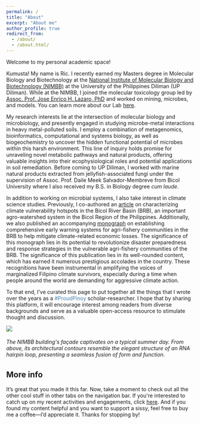 ```yaml
---
permalink: /
title: "About"
excerpt: "About me"
author_profile: true
redirect_from: 
  - /about/
  - /about.html/
---
```


Welcome to my personal academic space!

Kumusta! My name is Ric. I recently earned my Masters degree in Molecular Biology and Biotechnology at the [National Institute of Molecular Biology and Biotechnology (NIMBB)](https://nimbb.upd.edu.ph/) at the University of the Philippines Diliman (UP Diliman). While at the NIMBB, I joined the molecular toxicology group led by [Assoc. Prof. Jose Enrico H. Lazaro, PhD](https://nimbb.upd.edu.ph/?page_id=6327) and worked on mining, microbes, and models. You can learn more about our Lab [here](/files/TOX.png).

My research interests lie at the intersection of molecular biology and microbiology, and presently engaged in studying microbe-metal interactions in heavy metal-polluted soils. I employ a combination of metagenomics, bioinformatics, computational and systems biology, as well as biogeochemistry to uncover the hidden functional potential of microbes within this harsh environment. This line of inquiry holds promise for unraveling novel metabolic pathways and natural products, offering valuable insights into their ecophysiological roles and potential applications in soil remediation. Before coming to UP Diliman, I worked with marine natural products extracted from jellyfish-associated fungi under the supervision of Assoc. Prof. Daile Meek Salvador-Membreve from Bicol University where I also received my B.S. in Biology degree <i>cum laude</i>.

In addition to working on microbial systems, I also take interest in climate science studies. Previously, I co-authored an [article](https://doi.org/10.1007/s10584-021-03208-8) on characterizing climate vulnerability hotspots in the Bicol River Basin (BRB), an important agro-watershed system in the Bicol Region of the Philippines. Additionally, we also published an accompanying [monograph](https://rhregalado.github.io/publication/bicol-river-basin-project) on establishing comprehensive early warning systems for agri-fishery communities in the BRB to help mitigate climate-related economic losses. The significance of this monograph lies in its potential to revolutionize disaster preparedness and response strategies in the vulnerable agri-fishery communities of the BRB. The significance of this publication lies in its well-rounded content, which has earned it numerous prestigious accolades in the country. These recognitions have been instrumental in amplifying the voices of marginalized Filipino climate survivors, especially during a time when people around the world are demanding for aggressive climate action.

To that end, I’ve curated this page to put together all the things that I wrote over the years as a <a style="color: steelblue" style="text-decoration:none">#ProudPinoy<a/> scholar-researcher. I hope that by sharing this platform, it will encourage interest among readers from diverse backgrounds and serve as a valuable open-access resource to stimulate thought and discussion.<br>

![](http://rhregalado.github.io/images/IMG_2904.jpeg) 
<h6>The NIMBB building's façade captivates on a typical summer day. From above, its architectural contours resemble the elegant structure of an RNA hairpin loop, presenting a seamless fusion of form and function.</h6>

More info
----
It’s great that you made it this far. Now, take a moment to check out all the other cool stuff in other tabs on the navigation bar. If you're interested to catch up on my recent activities and engagements, click <a href="https://rhregalado.github.io/activity/">here</a>. And if you found my content helpful and you want to support a sissy, feel free to buy me a coffee—I’d appreciate it. Thanks for stopping by!
<script type="text/javascript" src="https://cdnjs.buymeacoffee.com/1.0.0/button.prod.min.js" data-name="bmc-button" data-slug="ricryanxd" data-color="#F6F8FA" data-emoji=""  data-font="Cookie" data-text="Buy me a coffee" data-outline-color="#000000" data-font-color="#000000" data-coffee-color="#964B00" ></script>
